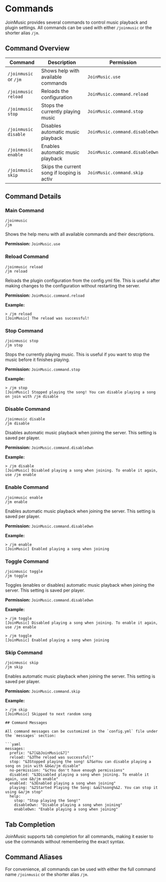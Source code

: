 # Commands

JoinMusic provides several commands to control music playback and plugin settings. All commands can be used with either `/joinmusic` or the shorter alias `/jm`.

## Command Overview

| Command | Description | Permission |
|---------|-------------|------------|
| `/joinmusic` or `/jm` | Shows help with available commands | `JoinMusic.use` |
| `/joinmusic reload` | Reloads the configuration | `JoinMusic.command.reload` |
| `/joinmusic stop` | Stops the currently playing music | `JoinMusic.command.stop` |
| `/joinmusic disable` | Disables automatic music playback | `JoinMusic.command.disableOwn` |
| `/joinmusic enable` | Enables automatic music playback | `JoinMusic.command.disableOwn` |
| `/joinmusic skip` | Skips the current song if looping is activ | `JoinMusic.command.skip` |

## Command Details

### Main Command
```
/joinmusic
/jm
```
Shows the help menu with all available commands and their descriptions.

**Permission:** `JoinMusic.use`

### Reload Command
```
/joinmusic reload
/jm reload
```
Reloads the plugin configuration from the config.yml file. This is useful after making changes to the configuration without restarting the server.

**Permission:** `JoinMusic.command.reload`

**Example:**
```
> /jm reload
[JoinMusic] The reload was successful!
```

### Stop Command
```
/joinmusic stop
/jm stop
```
Stops the currently playing music. This is useful if you want to stop the music before it finishes playing.

**Permission:** `JoinMusic.command.stop`

**Example:**
```
> /jm stop
[JoinMusic] Stopped playing the song! You can disable playing a song on join with /jm disable
```

### Disable Command
```
/joinmusic disable
/jm disable
```
Disables automatic music playback when joining the server. This setting is saved per player.

**Permission:** `JoinMusic.command.disableOwn`

**Example:**
```
> /jm disable
[JoinMusic] Disabled playing a song when joining. To enable it again, use /jm enable
```

### Enable Command
```
/joinmusic enable
/jm enable
```
Enables automatic music playback when joining the server. This setting is saved per player.

**Permission:** `JoinMusic.command.disableOwn`

**Example:**
```
> /jm enable
[JoinMusic] Enabled playing a song when joining
```
### Toggle Command
```
/joinmusic toggle
/jm toggle
```
Toggles (enables or disables) automatic music playback when joining the server. This setting is saved per player.

**Permission:** `JoinMusic.command.disableOwn`

**Example:**
```
> /jm toggle
[JoinMusic] Disabled playing a song when joining. To enable it again, use /jm enable
```

```
> /jm toggle
[JoinMusic] Enabled playing a song when joining
```


### Skip Command
```
/joinmusic skip
/jm skip
```
Enables automatic music playback when joining the server. This setting is saved per player.

**Permission:** `JoinMusic.command.skip`

**Example:**
```
> /jm skip
[JoinMusic] Skipped to next random song

## Command Messages

All command messages can be customized in the `config.yml` file under the `messages` section:

```yaml
messages:
  prefix: "&7[&bJoinMusic&7]"
  reload: "&3The reload was successful!"
  stop: "&3Stopped playing the song! &7&oYou can disable playing a song on join with &b&o/jm disable"
  no-permission: "&cYou don't have enough permissions"
  disabled: "&3Disabled playing a song when joining. To enable it again, use &b/jm enable"
  enabled: "&3Enabled playing a song when joining"
  playing: "&2Started Playing the Song: &a&l%song%&2. You can stop it using &a/jm stop"
  help:
    stop: "Stop playing the Song!"
    disableOwn: "Disable playing a song when joining"
    enableOwn: "Enable playing a song when joining"
```

## Tab Completion

JoinMusic supports tab completion for all commands, making it easier to use the commands without remembering the exact syntax.

## Command Aliases

For convenience, all commands can be used with either the full command name `/joinmusic` or the shorter alias `/jm`. 
